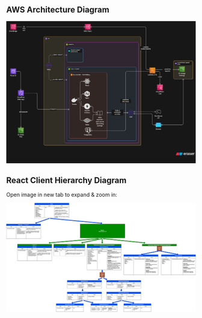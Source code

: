 ## AWS Architecture Diagram
![AWS Architecture Diagram](diagram-export-6-30-2025-3_17_53-PM.svg)

## React Client Hierarchy Diagram
Open image in new tab to expand & zoom in:

![Alt text](wr-gg-client.drawio.svg)